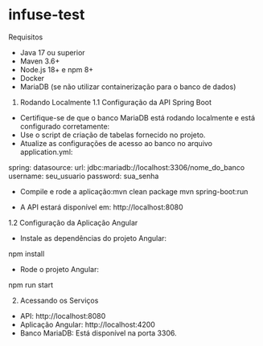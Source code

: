 # infuse-test

Requisitos
- Java 17 ou superior
- Maven 3.6+
- Node.js 18+ e npm 8+
- Docker
- MariaDB (se não utilizar containerização para o banco de dados)

1. Rodando Localmente
1.1 Configuração da API Spring Boot
- Certifique-se de que o banco MariaDB está rodando localmente e está configurado corretamente:
- Use o script de criação de tabelas fornecido no projeto.
- Atualize as configurações de acesso ao banco no arquivo application.yml:

spring:
  datasource:
    url: jdbc:mariadb://localhost:3306/nome_do_banco
    username: seu_usuario
    password: sua_senha

- Compile e rode a aplicação:mvn clean package
mvn spring-boot:run

- A API estará disponível em: http://localhost:8080

1.2 Configuração da Aplicação Angular
- Instale as dependências do projeto Angular:

npm install

- Rode o projeto Angular:

npm run start

2. Acessando os Serviços
- API: http://localhost:8080
- Aplicação Angular: http://localhost:4200
- Banco MariaDB: Está disponível na porta 3306.



